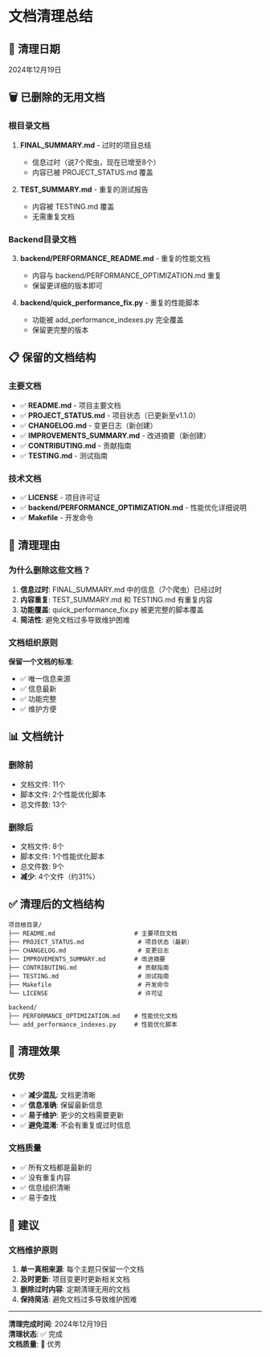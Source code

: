 # 文档清理总结

## 📅 清理日期
2024年12月19日

## 🗑️ 已删除的无用文档

### 根目录文档
1. **FINAL_SUMMARY.md** - 过时的项目总结
   - 信息过时（说7个爬虫，现在已增至8个）
   - 内容已被 PROJECT_STATUS.md 覆盖
   
2. **TEST_SUMMARY.md** - 重复的测试报告
   - 内容被 TESTING.md 覆盖
   - 无需重复文档

### Backend目录文档
3. **backend/PERFORMANCE_README.md** - 重复的性能文档
   - 内容与 backend/PERFORMANCE_OPTIMIZATION.md 重复
   - 保留更详细的版本即可

4. **backend/quick_performance_fix.py** - 重复的性能脚本
   - 功能被 add_performance_indexes.py 完全覆盖
   - 保留更完整的版本

## 📋 保留的文档结构

### 主要文档
- ✅ **README.md** - 项目主要文档
- ✅ **PROJECT_STATUS.md** - 项目状态（已更新至v1.1.0）
- ✅ **CHANGELOG.md** - 变更日志（新创建）
- ✅ **IMPROVEMENTS_SUMMARY.md** - 改进摘要（新创建）
- ✅ **CONTRIBUTING.md** - 贡献指南
- ✅ **TESTING.md** - 测试指南

### 技术文档
- ✅ **LICENSE** - 项目许可证
- ✅ **backend/PERFORMANCE_OPTIMIZATION.md** - 性能优化详细说明
- ✅ **Makefile** - 开发命令

## 🎯 清理理由

### 为什么删除这些文档？

1. **信息过时**: FINAL_SUMMARY.md 中的信息（7个爬虫）已经过时
2. **内容重复**: TEST_SUMMARY.md 和 TESTING.md 有重复内容
3. **功能覆盖**: quick_performance_fix.py 被更完整的脚本覆盖
4. **简洁性**: 避免文档过多导致维护困难

### 文档组织原则

**保留一个文档的标准**:
- ✅ 唯一信息来源
- ✅ 信息最新
- ✅ 功能完整
- ✅ 维护方便

## 📊 文档统计

### 删除前
- 文档文件: 11个
- 脚本文件: 2个性能优化脚本
- 总文件数: 13个

### 删除后
- 文档文件: 8个
- 脚本文件: 1个性能优化脚本
- 总文件数: 9个
- **减少**: 4个文件（约31%）

## ✅ 清理后的文档结构

```
项目根目录/
├── README.md                      # 主要项目文档
├── PROJECT_STATUS.md               # 项目状态（最新）
├── CHANGELOG.md                    # 变更日志
├── IMPROVEMENTS_SUMMARY.md        # 改进摘要
├── CONTRIBUTING.md                 # 贡献指南
├── TESTING.md                      # 测试指南
├── Makefile                        # 开发命令
└── LICENSE                         # 许可证

backend/
├── PERFORMANCE_OPTIMIZATION.md    # 性能优化文档
└── add_performance_indexes.py     # 性能优化脚本
```

## 🎉 清理效果

### 优势
- ✅ **减少混乱**: 文档更清晰
- ✅ **信息准确**: 保留最新信息
- ✅ **易于维护**: 更少的文档需要更新
- ✅ **避免混淆**: 不会有重复或过时信息

### 文档质量
- ✅ 所有文档都是最新的
- ✅ 没有重复内容
- ✅ 信息组织清晰
- ✅ 易于查找

## 📝 建议

### 文档维护原则
1. **单一真相来源**: 每个主题只保留一个文档
2. **及时更新**: 项目变更时更新相关文档
3. **删除过时内容**: 定期清理无用的文档
4. **保持简洁**: 避免文档过多导致维护困难

---

**清理完成时间**: 2024年12月19日  
**清理状态**: ✅ 完成  
**文档质量**: 🌟 优秀

